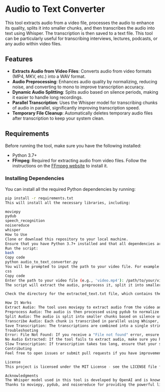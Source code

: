 # Audio to Text Converter

This tool extracts audio from a video file, processes the audio to enhance its quality, splits it into smaller chunks, and then transcribes the audio into text using Whisper. The transcription is then saved to a text file. This tool can be particularly useful for transcribing interviews, lectures, podcasts, or any audio within video files.

## Features

- **Extracts Audio from Video Files**: Converts audio from video formats (MP4, MKV, etc.) into a WAV format.
- **Audio Preprocessing**: Enhances audio quality by normalizing, reducing noise, and converting to mono to improve transcription accuracy.
- **Dynamic Audio Splitting**: Splits audio based on silence periods, making it easier to handle long recordings.
- **Parallel Transcription**: Uses the Whisper model for transcribing chunks of audio in parallel, significantly improving transcription speed.
- **Temporary File Cleanup**: Automatically deletes temporary audio files after transcription to keep your system clean.

## Requirements

Before running the tool, make sure you have the following installed:

- Python 3.7+
- **FFmpeg**: Required for extracting audio from video files. Follow the instructions on the [FFmpeg website](https://ffmpeg.org/download.html) to install it.

### Installing Dependencies

You can install all the required Python dependencies by running:

```bash
pip install -r requirements.txt
This will install all the necessary libraries, including:

moviepy
pydub
speech_recognition
noisereduce
whisper
How to Use
Clone or download this repository to your local machine.
Ensure that you have Python 3.7+ installed and that all dependencies are installed by running pip install -r requirements.txt.
Run the script:
bash
Copy code
python audio_to_text_converter.py
You will be prompted to input the path to your video file. For example:
css
Copy code
Enter the path to your video file (e.g., 'video.mp4'): /path/to/your/video.mp4
The script will extract the audio, preprocess it, split it into smaller chunks, and transcribe each chunk using Whisper. After the transcription is complete, the resulting text will be saved as extracted_text.txt.

Check the directory for the extracted_text.txt file, which contains the full transcription.

How It Works
Extract Audio: The tool uses moviepy to extract audio from the video and saves it as a temporary WAV file.
Preprocess Audio: The audio is then processed using pydub to normalize the volume, reduce noise with noisereduce, and convert the audio to mono for better transcription accuracy.
Split Audio: The audio is split into smaller chunks based on silence using pydub.silence.split_on_silence. This helps improve the accuracy of the transcription.
Transcribe Audio: Each chunk is transcribed in parallel using Whisper, a powerful transcription model.
Save Transcription: The transcriptions are combined into a single string and saved as a text file.
Troubleshooting
Error: File Not Found: If you receive a "File not found" error, ensure that the path to your video file is correct and that the file exists.
No Audio Extracted: If the tool fails to extract audio, make sure you have ffmpeg properly installed as it is required by moviepy.
Slow Transcription: If transcription takes too long, ensure that your system has sufficient CPU resources. The script transcribes in parallel using all available CPU cores.
Contributing
Feel free to open issues or submit pull requests if you have improvements or bug fixes. Contributions are always welcome!

License
This project is licensed under the MIT License - see the LICENSE file for details.

Acknowledgments
The Whisper model used in this tool is developed by OpenAI and is known for its high accuracy in speech-to-text transcription.
Thanks to moviepy, pydub, and noisereduce for providing the powerful libraries used in audio processing.
